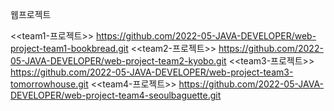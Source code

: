 웹프로젝트

<<team1-프로젝트>>
https://github.com/2022-05-JAVA-DEVELOPER/web-project-team1-bookbread.git
<<team2-프로젝트>>
https://github.com/2022-05-JAVA-DEVELOPER/web-project-team2-kyobo.git
<<team3-프로젝트>>
https://github.com/2022-05-JAVA-DEVELOPER/web-project-team3-tomorrowhouse.git
<<team4-프로젝트>>
https://github.com/2022-05-JAVA-DEVELOPER/web-project-team4-seoulbaguette.git

